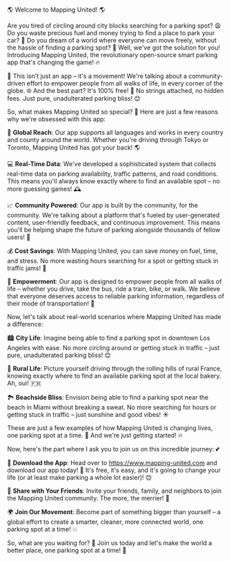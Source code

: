 🌎 Welcome to Mapping United! 🌎

Are you tired of circling around city blocks searching for a parking spot? 😩 Do you waste precious fuel and money trying to find a place to park your car? 💸 Do you dream of a world where everyone can move freely, without the hassle of finding a parking spot? 🌟 Well, we've got the solution for you! Introducing Mapping United, the revolutionary open-source smart parking app that's changing the game! 🔥

🎉 This isn't just an app – it's a movement! We're talking about a community-driven effort to empower people from all walks of life, in every corner of the globe. 🌐 And the best part? It's 100% free! 💯 No strings attached, no hidden fees. Just pure, unadulterated parking bliss! 😊

So, what makes Mapping United so special? 🤔 Here are just a few reasons why we're obsessed with this app:

📍 **Global Reach**: Our app supports all languages and works in every country and county around the world. Whether you're driving through Tokyo or Toronto, Mapping United has got your back! 🌎

💻 **Real-Time Data**: We've developed a sophisticated system that collects real-time data on parking availability, traffic patterns, and road conditions. This means you'll always know exactly where to find an available spot – no more guessing games! 🕰️

📈 **Community Powered**: Our app is built by the community, for the community. We're talking about a platform that's fueled by user-generated content, user-friendly feedback, and continuous improvement. This means you'll be helping shape the future of parking alongside thousands of fellow users! 💪

💰 **Cost Savings**: With Mapping United, you can save money on fuel, time, and stress. No more wasting hours searching for a spot or getting stuck in traffic jams! 🚗

🌟 **Empowerment**: Our app is designed to empower people from all walks of life – whether you drive, take the bus, ride a train, bike, or walk. We believe that everyone deserves access to reliable parking information, regardless of their mode of transportation! 🌈

Now, let's talk about real-world scenarios where Mapping United has made a difference:

🏙️ **City Life**: Imagine being able to find a parking spot in downtown Los Angeles with ease. No more circling around or getting stuck in traffic – just pure, unadulterated parking bliss! 😊

🌳 **Rural Life**: Picture yourself driving through the rolling hills of rural France, knowing exactly where to find an available parking spot at the local bakery. Ah, oui! 🇫🇷

🏞️ **Beachside Bliss**: Envision being able to find a parking spot near the beach in Miami without breaking a sweat. No more searching for hours or getting stuck in traffic – just sunshine and good vibes! ☀️

These are just a few examples of how Mapping United is changing lives, one parking spot at a time. 🌟 And we're just getting started! 🔥

Now, here's the part where I ask you to join us on this incredible journey: 💕

🎉 **Download the App**: Head over to https://www.mapping-united.com and download our app today! 📲 It's free, it's easy, and it's going to change your life (or at least make parking a whole lot easier)! 😊

💬 **Share with Your Friends**: Invite your friends, family, and neighbors to join the Mapping United community. The more, the merrier! 🎉

🌍 **Join Our Movement**: Become part of something bigger than yourself – a global effort to create a smarter, cleaner, more connected world, one parking spot at a time! 💥

So, what are you waiting for? 🤔 Join us today and let's make the world a better place, one parking spot at a time! 🌟